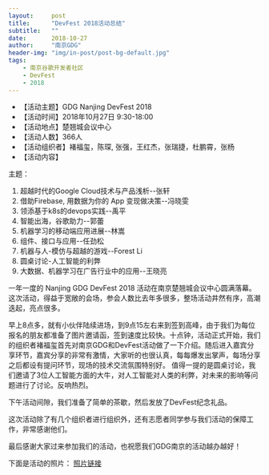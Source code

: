 ```yaml
---
layout:     post
title:      "DevFest 2018活动总结"
subtitle:   ""
date:       2018-10-27
author:     "南京GDG"
header-img: "img/in-post/post-bg-default.jpg"
tags:
    - 南京谷歌开发者社区
    - DevFest
    - 2018
---
```


* 【活动主题】GDG Nanjing DevFest 2018
* 【活动时间】2018年10月27日 9:30-18:00
* 【活动地点】楚翘城会议中心
* 【活动人数】366人 
* 【活动组织者】褚福玺，陈琛, 张强，王红杰，张瑞捷，杜鹏霄，张杨
* 【活动内容】

主题： 

1. 超越时代的Google Cloud技术与产品浅析--张轩
2. 借助Firebase, 用数据为你的 App 变现做决策--冯晓雯
3. 领添基于k8s的devops实践--禹平
4. 智能出海，谷歌助力--郭蕾
5. 机器学习的移动端应用进展--林嵩
6. 组件、接口与应用--任劲松
7. 机器与人-模仿与超越的游戏--Forest Li
8. 圆桌讨论-人工智能的利弊
9. 大数据、机器学习在广告行业中的应用--王晓亮

一年一度的 Nanjing GDG DevFest 2018 活动在南京楚翘城会议中心圆满落幕。这次活动，得益于宽敞的会场，参会人数比去年多很多，整场活动井然有序，高潮迭起，亮点很多。

早上8点多，就有小伙伴陆续进场，到9点15左右来到签到高峰，由于我们为每位报名的朋友都准备了图片邀请函，签到速度比较快。十点钟，活动正式开始，我们的组织者褚福玺首先对南京GDG和DevFest活动做了一下介绍。随后进入嘉宾分享环节，嘉宾分享的非常有激情，大家听的也很认真，每每爆发出掌声，每场分享之后都设有提问环节，现场的技术交流氛围特别好。
值得一提的是圆桌讨论，我们邀请了3位人工智能方面的大牛，对人工智能对人类的利弊，对未来的影响等问题进行了讨论。反响热烈。

下午活动间隙，我们准备了简单的茶歇，然后发放了DevFest纪念礼品。

这次活动除了有几个组织者进行组织外，还有志愿者同学参与我们活动的保障工作，非常感谢他们。

最后感谢大家过来参加我们的活动，也祝愿我们GDG南京的活动越办越好！

下面是活动的照片：
[照片链接](https://www.meetup.com/Nanjing-GDG/events/255404929/)

